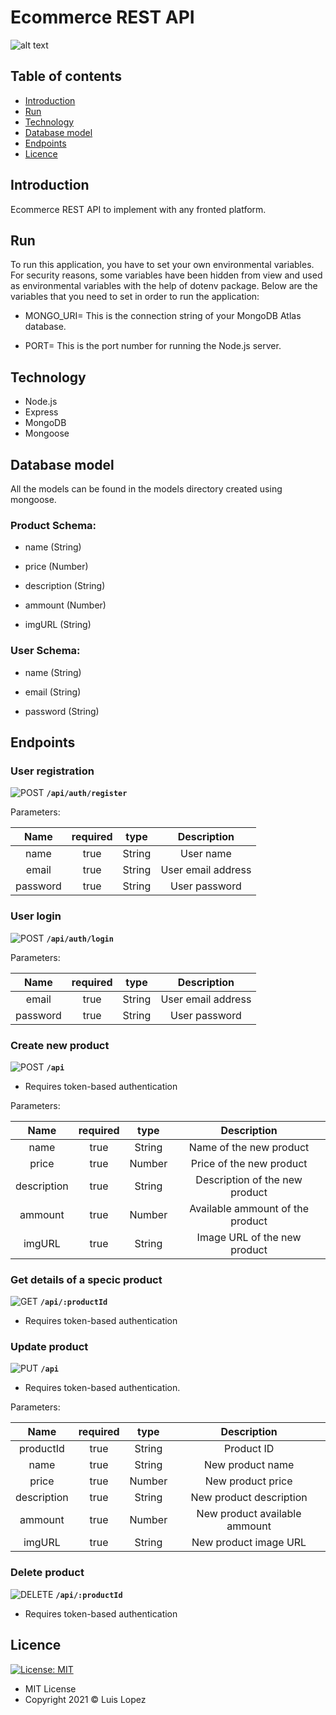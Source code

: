 # Ecommerce REST API

![alt text](https://news.america-digital.com/wp-content/uploads/2021/04/El-boom-del-eCommerce-tendencias-para-el-2021.jpg)

## Table of contents

* [Introduction](#introduction)
* [Run](#run)
* [Technology](#technology)
* [Database model](#database-model)
* [Endpoints](#endpoints)
* [Licence](#licence)

## Introduction

Ecommerce REST API to implement with any fronted platform. 

## Run

To run this application, you have to set your own environmental variables. For security reasons, some variables have been hidden from view and used as environmental variables with the help of dotenv package. Below are the variables that you need to set in order to run the application:

* MONGO_URI=  This is the connection string of your MongoDB Atlas database.

* PORT=  This is the port number for running the Node.js server. 

## Technology

* Node.js
* Express
* MongoDB
* Mongoose

## Database model

All the models can be found in the models directory created using mongoose.

### Product Schema:

* name (String)

* price (Number)

* description (String)

* ammount (Number)

* imgURL (String)

### User Schema:

* name (String) 

* email (String)

* password (String)

## Endpoints

### User registration

![POST](https://img.shields.io/badge/METHOD-POST-blue) **`/api/auth/register`**

Parameters:

| Name | required  | type  | Description |
| :---:| :-:| :-:| :-:|
| name | true | String | User name |
| email | true  | String | User email address |
| password | true | String | User password |

### User login

![POST](https://img.shields.io/badge/METHOD-POST-blue) **`/api/auth/login`**

Parameters:

| Name | required  | type  | Description |
| :---:| :-:| :-:| :-:|
| email | true  | String | User email address |
| password | true | String | User password |


### Create new product

![POST](https://img.shields.io/badge/METHOD-POST-blue) **`/api`**

* Requires token-based authentication

Parameters:

| Name | required  | type  | Description |
| :---:| :-:| :-:| :-:|
| name | true | String | Name of the new product
| price | true | Number | Price of the new product
| description | true | String | Description of the new product
| ammount | true | Number | Available ammount of the product
| imgURL | true | String | Image URL of the new product

### Get details of a specic product

![GET](https://img.shields.io/badge/METHOD-GET-brightgreen) **`/api/:productId`**  

* Requires token-based authentication

### Update product

![PUT](https://img.shields.io/badge/METHOD-PUT-yellow) **`/api`**

* Requires token-based authentication.

Parameters:

| Name | required  | type  | Description |
| :---:| :-:| :-:| :-:|
| productId | true | String | Product ID |
| name | true | String | New product name
| price | true | Number | New product price
| description | true | String | New product description
| ammount | true | Number | New product available ammount
| imgURL | true | String | New product image URL

### Delete product

![DELETE](https://img.shields.io/badge/METHOD-DELETE-red) **`/api/:productId`**

* Requires token-based authentication

## Licence
 [![License: MIT](https://img.shields.io/badge/License-MIT-yellow.svg)](https://opensource.org/licenses/MIT)

* MIT License
* Copyright 2021 © Luis Lopez

